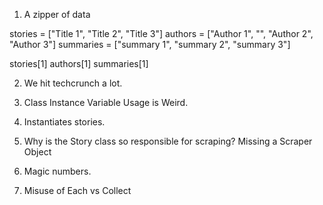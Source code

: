 1. A zipper of data

stories = ["Title 1", "Title 2", "Title 3"]
authors = ["Author 1", "", "Author 2", "Author 3"]
summaries = ["summary 1", "summary 2", "summary 3"]

stories[1]
authors[1]
summaries[1]

2. We hit techcrunch a lot.

3. Class Instance Variable Usage is Weird.

4. Instantiates stories.

5. Why is the Story class so responsible for scraping? Missing a Scraper Object

6. Magic numbers.

7. Misuse of Each vs Collect
